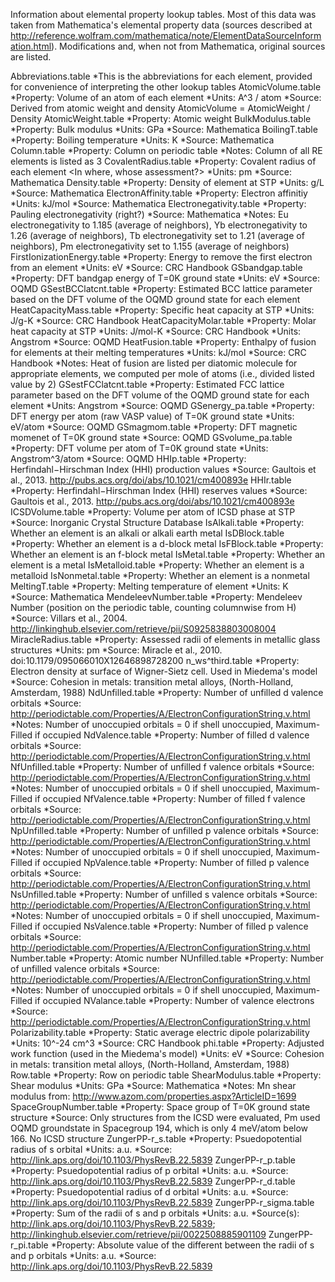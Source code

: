 Information about elemental property lookup tables. Most of this data was taken from Mathematica's elemental property data (sources described at http://reference.wolfram.com/mathematica/note/ElementDataSourceInformation.html). Modifications and, when not from Mathematica, original sources are listed.

Abbreviations.table
*This is the abbreviations for each element, provided for convenience of interpreting the other lookup tables
AtomicVolume.table
*Property: Volume of an atom of each element
*Units: A^3 / atom
*Source: Derived from atomic weight and density AtomicVolume = AtomicWeight / Density
AtomicWeight.table
*Property: Atomic weight
BulkModulus.table
*Property: Bulk modulus
*Units: GPa
*Source: Mathematica
BoilingT.table
*Property: Boiling temperature
*Units: K
*Source: Mathematica
Column.table
*Property: Column on periodic table
*Notes: Column of all RE elements is listed as 3
CovalentRadius.table
*Property: Covalent radius of each element <In where, whose assessment?>
*Units: pm
*Source: Mathematica
Density.table
*Property: Density of element at STP
*Units: g/L
*Source: Mathematica
ElectronAffinity.table
*Property: Electron affinitiy
*Units: kJ/mol
*Source: Mathematica
Electronegativity.table
*Property: Pauling electronegativity (right?)
*Source: Mathematica
*Notes: Eu electronegativity to 1.185 (average of neighbors), Yb electronegativity to 1.26 (average of neighbors), Tb electronegativity set to 1.21 (average of neighbors), Pm electronegativity set to 1.155 (average of neighbors)
FirstIonizationEnergy.table
*Property: Energy to remove the first electron from an element
*Units: eV
*Source: CRC Handbook
GSbandgap.table
*Property: DFT bandgap energy of T=0K ground state
*Units: eV
*Source: OQMD
GSestBCClatcnt.table
*Property: Estimated BCC lattice parameter based on the DFT volume of the OQMD ground state for each element
HeatCapacityMass.table
*Property: Specific heat capacity at STP
*Units: J/g-K
*Source: CRC Handbook
HeatCapacityMolar.table
*Property: Molar heat capacity at STP
*Units: J/mol-K
*Source: CRC Handbook
*Units: Angstrom
*Source: OQMD
HeatFusion.table
*Property: Enthalpy of fusion for elements at their melting temperatures
*Units: kJ/mol
*Source: CRC Handbook
*Notes: Heat of fusion are listed per diatomic molecule for appropriate elements, we computed per mole of atoms (i.e., divided listed value by 2)
GSestFCClatcnt.table
*Property: Estimated FCC lattice parameter based on the DFT volume of the
OQMD ground state for each element
*Units: Angstrom
*Source: OQMD
GSenergy_pa.table
*Property: DFT energy per atom (raw VASP value) of T=0K ground state
*Units: eV/atom
*Source: OQMD
GSmagmom.table
*Property: DFT magnetic momenet of T=0K ground state
*Source: OQMD
GSvolume_pa.table
*Property: DFT volume per atom of T=0K ground state
*Units: Angstrom^3/atom
*Source: OQMD
HHIp.table
*Property: Herfindahl−Hirschman Index (HHI) production values
*Source: Gaultois et al., 2013. http://pubs.acs.org/doi/abs/10.1021/cm400893e
HHIr.table
*Property: Herfindahl−Hirschman Index (HHI) reserves values
*Source: Gaultois et al., 2013. http://pubs.acs.org/doi/abs/10.1021/cm400893e
ICSDVolume.table
*Property: Volume per atom of ICSD phase at STP
*Source: Inorganic Crystal Structure Database
IsAlkali.table
*Property: Whether an element is an alkali or alkali earth metal
IsDBlock.table
*Property: Whether an element is a d-block metal
IsFBlock.table
*Property: Whether an element is an f-block metal
IsMetal.table
*Property: Whether an element is a metal
IsMetalloid.table
*Property: Whether an element is a metalloid
IsNonmetal.table
*Property: Whether an element is a nonmetal
MeltingT.table
*Property: Melting temperature of element
*Units: K
*Source: Mathematica
MendeleevNumber.table
*Property: Mendeleev Number (position on the periodic table, counting columnwise from H)
*Source: Villars et al., 2004. http://linkinghub.elsevier.com/retrieve/pii/S0925838803008004
MiracleRadius.table
*Property: Assessed radii of elements in metallic glass structures
*Units: pm
*Source: Miracle et al., 2010. doi:10.1179/095066010X12646898728200
n_ws^third.table
*Property: Electron density at surface of Wigner-Sietz cell. Used in Miedema's model
*Source: Cohesion in metals: transition metal alloys, (North-Holland, Amsterdam, 1988)
NdUnfilled.table
*Property: Number of unfilled d valence orbitals
*Source: http://periodictable.com/Properties/A/ElectronConfigurationString.v.html
*Notes: Number of unoccupied orbitals = 0 if shell unoccupied, Maximum-Filled if occupied
NdValence.table
*Property: Number of filled d valence orbitals
*Source: http://periodictable.com/Properties/A/ElectronConfigurationString.v.html
NfUnfilled.table
*Property: Number of unfilled f valence orbitals
*Source: http://periodictable.com/Properties/A/ElectronConfigurationString.v.html
*Notes: Number of unoccupied orbitals = 0 if shell unoccupied, Maximum-Filled if occupied
NfValence.table
*Property: Number of filled f valence orbitals
*Source: http://periodictable.com/Properties/A/ElectronConfigurationString.v.html
NpUnfilled.table
*Property: Number of unfilled p valence orbitals
*Source: http://periodictable.com/Properties/A/ElectronConfigurationString.v.html
*Notes: Number of unoccupied orbitals = 0 if shell unoccupied, Maximum-Filled if occupied
NpValence.table
*Property: Number of filled p valence orbitals
*Source: http://periodictable.com/Properties/A/ElectronConfigurationString.v.html
NsUnfilled.table
*Property: Number of unfilled s valence orbitals
*Source: http://periodictable.com/Properties/A/ElectronConfigurationString.v.html
*Notes: Number of unoccupied orbitals = 0 if shell unoccupied, Maximum-Filled if occupied
NsValence.table
*Property: Number of filled p valence orbitals
*Source: http://periodictable.com/Properties/A/ElectronConfigurationString.v.html
Number.table
*Property: Atomic number
NUnfilled.table
*Property: Number of unfilled valence orbitals
*Source: http://periodictable.com/Properties/A/ElectronConfigurationString.v.html
*Notes: Number of unoccupied orbitals = 0 if shell unoccupied, Maximum-Filled if occupied
NValance.table
*Property: Number of valence electrons
*Source: http://periodictable.com/Properties/A/ElectronConfigurationString.v.html
Polarizability.table
*Property: Static average electric dipole polarizability
*Units: 10^-24 cm^3
*Source: CRC Handbook
phi.table
*Property: Adjusted work function (used in the Miedema's model)
*Units: eV
*Source: Cohesion in metals: transition metal alloys, (North-Holland, Amsterdam, 1988)
Row.table
*Property: Row on periodic table
ShearModulus.table
*Property: Shear modulus
*Units: GPa
*Source: Mathematica
*Notes: Mn shear modulus from: http://www.azom.com/properties.aspx?ArticleID=1699
SpaceGroupNumber.table
*Property: Space group of T=0K ground state structure
*Source: Only structures from the ICSD were evaluated, Pm used OQMD groundstate in Spacegroup 194, which is only 4 meV/atom below 166. No ICSD structure
ZungerPP-r_s.table
*Property: Psuedopotential radius of s orbital
*Units: a.u.
*Source: http://link.aps.org/doi/10.1103/PhysRevB.22.5839
ZungerPP-r_p.table
*Property: Psuedopotential radius of p orbital
*Units: a.u.
*Source: http://link.aps.org/doi/10.1103/PhysRevB.22.5839
ZungerPP-r_d.table
*Property: Psuedopotential radius of d orbital
*Units: a.u.
*Source: http://link.aps.org/doi/10.1103/PhysRevB.22.5839
ZungerPP-r_sigma.table
*Property: Sum of the radii of s and p orbitals
*Units: a.u.
*Source(s): http://link.aps.org/doi/10.1103/PhysRevB.22.5839; http://linkinghub.elsevier.com/retrieve/pii/0022508885901109
ZungerPP-r_pi.table
*Property: Absolute value of the different between the radii of s and p orbitals
*Units: a.u.
*Source: http://link.aps.org/doi/10.1103/PhysRevB.22.5839
